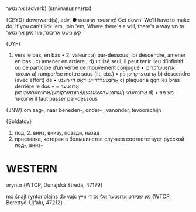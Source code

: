 אַרונטער
(adverb) (sᴇᴘᴀʀᴀʙʟᴇ ᴘʀᴇғɪx)

{CEYD}
downward(s), adv. ●אַרונטער
אַרונטער!
Get down!
We'll have to make do, If you can't lick 'em, join 'em, Where there's a will, there's a way אַז מע קען נישט אַריבער, מוז מען אַרונטער

{DYF}
1. vers le bas, en bas
• 2. valeur : a) par-dessous ; b) descendre, amener en bas ; c) amener en arrière ; d) utilisé seul, il peut tenir lieu d’infinitif ou de participe d’un verbe de mouvement conjugué
• אַרונטערקריכן אונטער a) ramper/se mettre sous (lit, etc.)
• אַרונטערקריכן פֿון b) descendre (avec effort) de
• אַרונטערדרייען דאַט די הענט c) plaquer à qqn les bras derrière le dos
• אַרונטער = אַרונטערגיין/אַרונטערגעגאַנגען/אַרונטערקומען/אַרונטערגעקומען d)
• מע מוז אַרונטער il faut passer par-dessous

{JNW}
omlaag-, naar beneden-, onder- ; vanonder, tevoorschijn

{Soldatov}
1. под; 2. вниз, внизу, позади, назад
2. приставка, которая в большинстве случаев соответствует русской под-, вниз-

WESTERN
========

əryntα {WTCP, Dunajská Streda, 47179}

mə šnajt ryntər əlajns də vajc מע שנײַדט אַרונטער אַליינס די ווייץ {WTCP, Berettyó-Újfalu, 47212}

